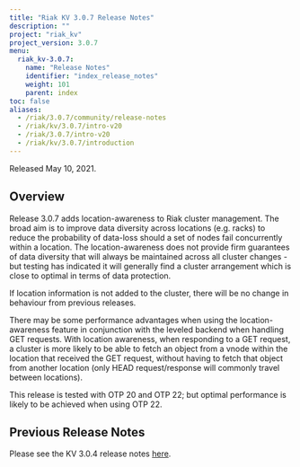 ```yaml
---
title: "Riak KV 3.0.7 Release Notes"
description: ""
project: "riak_kv"
project_version: 3.0.7
menu:
  riak_kv-3.0.7:
    name: "Release Notes"
    identifier: "index_release_notes"
    weight: 101
    parent: index
toc: false
aliases:
  - /riak/3.0.7/community/release-notes
  - /riak/kv/3.0.7/intro-v20
  - /riak/3.0.7/intro-v20
  - /riak/kv/3.0.7/introduction
---
```


Released May 10, 2021.


## Overview

Release 3.0.7 adds location-awareness to Riak cluster management. The broad aim is to improve data diversity across locations (e.g. racks) to reduce the probability of data-loss should a set of nodes fail concurrently within a location. The location-awareness does not provide firm guarantees of data diversity that will always be maintained across all cluster changes - but testing has indicated it will generally find a cluster arrangement which is close to optimal in terms of data protection.

If location information is not added to the cluster, there will be no change in behaviour from previous releases.

There may be some performance advantages when using the location-awareness feature in conjunction with the leveled backend when handling GET requests. With location awareness, when responding to a GET request, a cluster is more likely to be able to fetch an object from a vnode within the location that received the GET request, without having to fetch that object from another location (only HEAD request/response will commonly travel between locations).

This release is tested with OTP 20 and OTP 22; but optimal performance is likely to be achieved when using OTP 22.

## Previous Release Notes

Please see the KV 3.0.4 release notes [here]({{<baseurl>}}riak/kv/3.0.4/release-notes/).





